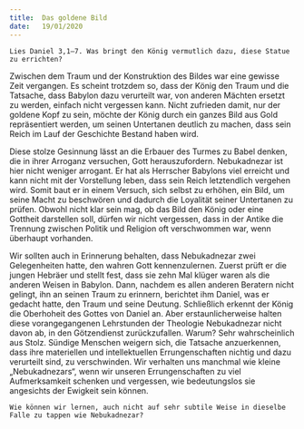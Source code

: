 ```yaml
---
title:  Das goldene Bild
date:   19/01/2020
---
```


`Lies Daniel 3,1–7. Was bringt den König vermutlich dazu, diese ­Statue zu errichten?`

Zwischen dem Traum und der Konstruktion des Bildes war eine gewisse Zeit vergangen. Es scheint trotzdem so, dass der König den Traum und die Tatsache, dass Babylon dazu verurteilt war, von anderen Mächten ersetzt zu werden, einfach nicht vergessen kann. Nicht zufrieden damit, nur der goldene Kopf zu sein, möchte der König durch ein ganzes Bild aus Gold repräsentiert werden, um seinen Untertanen deutlich zu machen, dass sein Reich im Lauf der Geschichte Bestand haben wird.

Diese stolze Gesinnung lässt an die Erbauer des Turmes zu Babel denken, die in ihrer Arroganz versuchen, Gott herauszufordern. Nebukadnezar ist hier nicht weniger arrogant. Er hat als Herrscher Babylons viel erreicht und kann nicht mit der Vorstellung leben, dass sein Reich letztendlich vergehen wird. Somit baut er in einem Versuch, sich selbst zu erhöhen, ein Bild, um seine Macht zu beschwören und dadurch die Loyalität seiner Untertanen zu prüfen. Obwohl nicht klar sein mag, ob das Bild den König oder eine Gottheit darstellen soll, dürfen wir nicht vergessen, dass in der Antike die Trennung zwischen Politik und Religion oft verschwommen war, wenn überhaupt vorhanden.

Wir sollten auch in Erinnerung behalten, dass Nebukadnezar zwei Gelegenheiten hatte, den wahren Gott kennenzulernen. Zuerst prüft er die jungen Hebräer und stellt fest, dass sie zehn Mal klüger waren als die anderen Weisen in Babylon. Dann, nachdem es allen anderen Beratern nicht gelingt, ihn an seinen Traum zu erinnern, berichtet ihm Daniel, was er gedacht hatte, den Traum und seine Deutung. Schließlich erkennt der König die Oberhoheit des Gottes von Daniel an. Aber erstaunlicherweise halten diese vorangegangenen Lehrstunden der Theologie Nebukadnezar nicht davon ab, in den Götzendienst zurückzufallen. Warum? Sehr wahrscheinlich aus Stolz. Sündige Menschen weigern sich, die Tatsache anzuerkennen, dass ihre materiellen und intellektuellen Errungenschaften nichtig und dazu verurteilt sind, zu verschwinden. Wir verhalten uns manchmal wie kleine „Nebukadnezars“, wenn wir unseren Errungenschaften zu viel Aufmerksamkeit schenken und vergessen, wie bedeutungslos sie angesichts der Ewigkeit sein können.

`Wie können wir lernen, auch nicht auf sehr subtile Weise in dieselbe Falle zu tappen wie Nebukadnezar?`